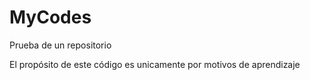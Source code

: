 # MyCodes
Prueba de un repositorio

El propósito de este código es unicamente por motivos de aprendizaje
